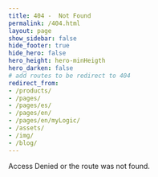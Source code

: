 ```yaml
---
title: 404 -  Not Found
permalink: /404.html
layout: page
show_sidebar: false
hide_footer: true
hide_hero: false
hero_height: hero-minHeigth
hero_darken: false
# add routes to be redirect to 404
redirect_from:
- /products/
- /pages/
- /pages/es/
- /pages/en/
- /pages/en/myLogic/
- /assets/
- /img/
- /blog/
---
```

Access Denied or the route was not found.
